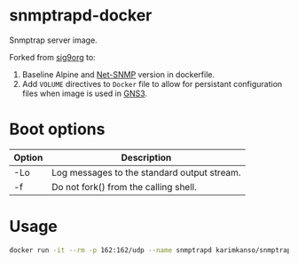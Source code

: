 # snmptrapd-docker

Snmptrap server image.

Forked from [sig9org](https://github.com/sig9org/snmptrapd-docker) to:

1. Baseline Alpine and [Net-SNMP](http://www.net-snmp.org/) version in
   dockerfile.
2. Add `VOLUME` directives to `Docker` file to allow for persistant
   configuration files when image is used in
   [GNS3](https://github.com/GNS3/).

# Boot options

|Option|Description|
|-----|-----|
|-Lo|Log messages to the standard output stream.|
|-f|Do not fork() from the calling shell.|

# Usage

```sh
docker run -it --rm -p 162:162/udp --name snmptrapd karimkanso/snmptrapd
```

